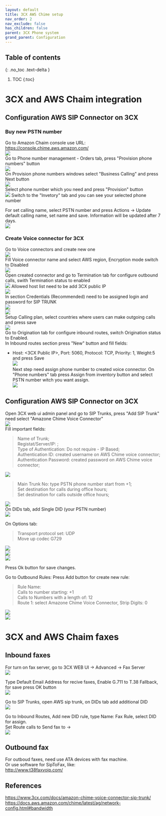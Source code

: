 ```yaml
---
layout: default
title: 3CX AWS Chime setup
nav_order: 2
nav_exclude: false
has_children: false
parent: 3CX Phone system
grand_parent: Configuration
---
```

## Table of contents
{: .no_toc .text-delta }

1. TOC
{:toc}

# 3CX and AWS Chaim integration
## Configuration AWS SIP Connector on 3CX

### Buy new PSTN number
Go to Amazon Chaim console use URL: https://console.chime.aws.amazon.com/  
![](images/3CX_aws_chime_01.png)  
Go to Phone number management - Orders tab, press "Provision phone numbers" button  
![](images/3CX_aws_chime_02.png)  
On Provision phone numbers windows select "Business Calling" and press Next button  
![](images/3CX_aws_chime_03.png)  
Select phone number which you need and press "Provision" button  
![](images/3CX_aws_chime_05.png)
Switch to the "Invetory" tab and you can see your selected phone number

For set calling name, select PSTN number and press Actions -> Update default calling name, set name and save. Information will be updated after 7 days.   
![](images/3CX_aws_chime_24.png)


### Create Voice connector for 3CX
Go to Voice connectors and create new one  
![](images/3CX_aws_chime_07.png)  
Fill Voice connector name and select AWS region, Encryption mode switch to Disabled  
![](images/3CX_aws_chime_08.png)  
Open created connector and go to Termination tab for configure outbound calls, swith Termination status to enabled    
![](images/3CX_aws_chime_09.png)
Allowed host list need to be add 3CX public IP  
![](images/3CX_aws_chime_10.png)  
In section Credentials (Recommended) need to be assigned login and password for SIP TRUNK    
![](images/3CX_aws_chime_11.png)  
![](images/3CX_aws_chime_12.png)  
Setup Calling plan, select countries where users can make outgoing calls and press save  
![](images/3CX_aws_chime_13.png)  
Go to Origination tab for configure inbound routes, switch Origination status to Enabled.  
In Inbound routes section press "New" button and fill fields:   
* Host: <3CX Public IP>, Port: 5060, Protocol: TCP, Priority: 1,  Weight:5 and press Save  
![](images/3CX_aws_chime_14.png)  
Next step need assign phone number to created voice connector. On "Phone numbers" tab press Assign from inventory button and select PSTN number witch you want assign.   
![](images/3CX_aws_chime_15.png)
## Configuration AWS SIP Connector on 3CX
Open 3CX web ui admin panel and go to SIP Trunks, press "Add SIP Trunk" need select "Amazone Chime Voice Connector"  
![](images/3CX_aws_chime_16.png)   
Fill important fields:
> Name of Trunk;   
> Registat/Server/IP: <On AWS Chime console in voice connector Termination tab: Outbound host name>;  
> Type of Authentication: Do not require - IP Based;  
> Authentication ID: created username on AWS Chime voice connector;  
> Authentication Password: created password on AWS Chime voice connector;

![](images/3CX_aws_chime_17.png)
> Main Trunk No: type PSTN phone number start from +1;  
> Set destination for calls during office hours;   
> Set destination for calls outside office hours;

![](images/3CX_aws_chime_18.png)   
On DIDs tab, add Single DID (your PSTN number)   
![](images/3CX_aws_chime_19.png)

On Options tab:
> Transport protocol set: UDP  
> Move up codec G729

![](images/3CX_aws_chime_20.png)  
![](images/3CX_aws_chime_19_a.png)  
![](images/3CX_aws_chime_21.png)

Press Ok button for save changes.

Go to Outbound Rules:  Press Add button for create new rule:
> Rule Name:   
> Calls to number starting: +1  
> Calls to Numbers with a length of: 12  
> Route 1: select Amazone Chime Voice Connector, Strip Digits: 0

![](images/3CX_aws_chime_22.png)  
![](images/3CX_aws_chime_23.png)  

# 3CX and AWS Chaim faxes 
## Inbound faxes 
For turn on fax server, go to 3CX WEB UI -> Advanced -> Fax Server  
![](images/3CX_FAXES_01.png)  
  
Type Default Email Address for recive faxes, Enable G.711 to T.38 Fallback, for save press OK button     
![](images/3CX_FAXES_02.png)  
  
Go to SIP Trunks, open AWS sip trunk, on DIDs tab add additional DID  
![](images/3CX_FAXES_03.png)  

Go to Inbound Routes, Add new DID rule, type Name: Fax Rule, select DID for assign.  
Set Route calls to Send fax to -> <users who will recived fax to PDF>  
![](images/3CX_FAXES_04.png)  

## Outbound fax 
For outboud faxes, need use ATA devices with fax machine.  
Or use software for SipToFax, like:  
http://www.t38faxvoip.com/  

## References 
https://www.3cx.com/docs/amazon-chime-voice-connector-sip-trunk/  
https://docs.aws.amazon.com/chime/latest/ag/network-config.html#bandwidth   

